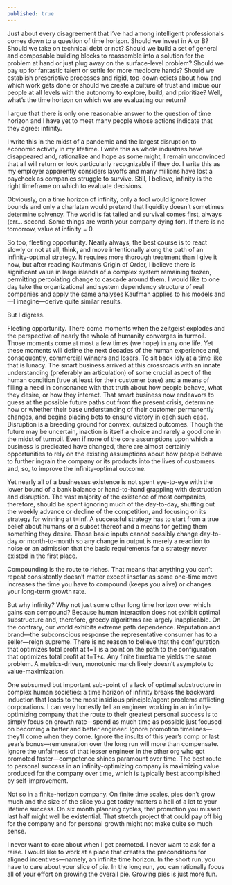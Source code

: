 ```yaml
---
published: true
---
```

Just about every disagreement that I’ve had among intelligent professionals comes down to a question of time horizon. Should we invest in A or B? Should we take on technical debt or not? Should we build a set of general and composable building blocks to reassemble into a solution for the problem at hand or just plug away on the surface-level problem? Should we pay up for fantastic talent or settle for more mediocre hands? Should we establish prescriptive processes and rigid, top-down edicts about how and which work gets done or should we create a culture of trust and imbue our people at all levels with the autonomy to explore, build, and prioritize? Well, what’s the time horizon on which we are evaluating our return?

I argue that there is only one reasonable answer to the question of time horizon and I have yet to meet many people whose actions indicate that they agree: infinity.

I write this in the midst of a pandemic and the largest disruption to economic activity in my lifetime. I write this as whole industries have disappeared and, rationalize and hope as some might, I remain unconvinced that all will return or look particularly recognizable if they do. I write this as my employer apparently considers layoffs and many millions have lost a paycheck as companies struggle to survive. Still, I believe, infinity is the right timeframe on which to evaluate decisions.

Obviously, on a time horizon of infinity, only a fool would ignore lower bounds and only a charlatan would pretend that liquidity doesn’t sometimes determine solvency. The world is fat tailed and survival comes first, always (err... second. Some things are worth your company dying for). If there is no tomorrow, value at infinity = 0.

So too, fleeting opportunity. Nearly always, the best course is to react slowly or not at all, think, and move intentionally along the path of an infinity-optimal strategy. It requires more thorough treatment than I give it now, but after reading Kaufman’s Origin of Order, I believe there is significant value in large islands of a complex system remaining frozen, permitting percolating change to cascade around them. I would like to one day take the organizational and system dependency structure of real companies and apply the same analyses Kaufman applies to his models and—I imagine—derive quite similar results.

But I digress.

Fleeting opportunity. There come moments when the zeitgeist explodes and the perspective of nearly the whole of humanity converges in turmoil. Those moments come at most a few times (we hope) in any one life. Yet these moments will define the next decades of the human experience and, consequently, commercial winners and losers. To sit back idly at a time like that is lunacy. The smart business arrived at this crossroads with an innate understanding (preferably an articulation) of some crucial aspect of the human condition (true at least for their customer base) and a means of filling a need in consonance with that truth about how people behave, what they desire, or how they interact. That smart business now endeavors to guess at the possible future paths out from the present crisis, determine how or whether their base understanding of their customer permanently changes, and begins placing bets to ensure victory in each such case. Disruption is a breeding ground for convex, outsized outcomes. Though the future may be uncertain, inaction is itself a choice and rarely a good one in the midst of turmoil. Even if none of the core assumptions upon which a business is predicated have changed, there are almost certainly opportunities to rely on the existing assumptions about how people behave to further ingrain the company or its products into the lives of customers and, so, to improve the infinity-optimal outcome.

Yet nearly all of a businesses existence is not spent eye-to-eye with the lower bound of a bank balance or hand-to-hand grappling with destruction and disruption. The vast majority of the existence of most companies, therefore, should be spent ignoring much of the day-to-day, shutting out the weekly advance or decline of the competition, and focusing on its strategy for winning at t=inf. A successful strategy has to start from a true belief about humans or a subset thereof and a means for getting them something they desire. Those basic inputs cannot possibly change day-to-day or month-to-month so any change in output is merely a reaction to noise or an admission that the basic requirements for a strategy never existed in the first place.

Compounding is the route to riches. That means that anything you can’t repeat consistently doesn’t matter except insofar as some one-time move increases the time you have to compound (keeps you alive) or changes your long-term growth rate.

But why infinity? Why not just some other long time horizon over which gains can compound? Because human interaction does not exhibit optimal substructure and, therefore, greedy algorithms are largely inapplicable. On the contrary, our world exhibits extreme path dependence. Reputation and brand—the subconscious response the representative consumer has to a seller—reign supreme. There is no reason to believe that the configuration that optimizes total profit at t=T is a point on the path to the configuration that optimizes total profit at t=T+ε. Any finite timeframe yields the same problem. A metrics-driven, monotonic march likely doesn’t asymptote to value-maximization.

One subsumed but important sub-point of a lack of optimal substructure in complex human societies: a time horizon of infinity breaks the backward induction that leads to the most insidious principle/agent problems afflicting corporations. I can very honestly tell an engineer working in an infinity-optimizing company that the route to their greatest personal success is to simply focus on growth rate—spend as much time as possible just focused on becoming a better and better engineer. Ignore promotion timelines—they’ll come when they come. Ignore the insults of this year’s comp or last year’s bonus—remuneration over the long run will more than compensate. Ignore the unfairness of that lesser engineer in the other org who got promoted faster—competence shines paramount over time. The best route to personal success in an infinity-optimizing company is maximizing value produced for the company over time, which is typically best accomplished by self-improvement.

Not so in a finite-horizon company. On finite time scales, pies don’t grow much and the size of the slice you get today matters a hell of a lot to your lifetime success. On six month planning cycles, that promotion you missed last half might well be existential. That stretch project that could pay off big for the company and for personal growth might not make quite so much sense.

I never want to care about when I get promoted. I never want to ask for a raise. I would like to work at a place that creates the preconditions for aligned incentives—namely, an infinite time horizon. In the short run, you have to care about your slice of pie. In the long run, you can rationally focus all of your effort on growing the overall pie. Growing pies is just more fun.
